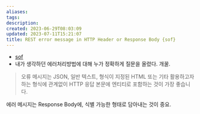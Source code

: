 ```yaml
---
aliases: 
tags: 
description:
created: 2023-06-29T08:03:09
updated: 2023-07-11T15:21:07
title: REST error message in HTTP Header or Response Body {sof}
---
```

- [sof](https://stackoverflow.com/questions/13963932/rest-error-message-in-http-header-or-response-body)
- 내가 생각하던 에러처리방법에 대해 누가 정확하게 질문을 올렸다. 개꿀.

> 오류 메시지는 JSON, 일반 텍스트, 형식이 지정된 HTML 또는 기타 활용하고자 하는 형식에 관계없이 HTTP 응답 본문에 엔티티로 포함하는 것이 가장 좋습니다.

에러 메시지는 Response Body에, 식별 가능한 형태로 담아내는 것이 중요.
